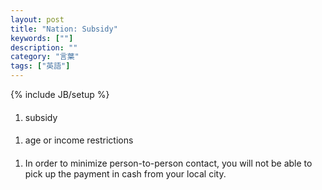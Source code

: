 ```yaml
---
layout: post
title: "Nation: Subsidy"
keywords: [""]
description: ""
category: "言葉"
tags: ["英語"]
---
```

{% include JB/setup %}

####
1. subsidy

####
1. age or income restrictions


####
1. In order to minimize person-to-person contact, you will not be able to pick
   up the payment in cash from your local city.
